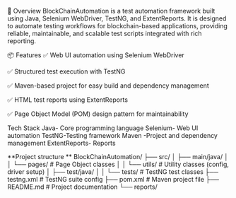 🚀 Overview
BlockChainAutomation is a test automation framework built using Java, Selenium WebDriver, TestNG, and ExtentReports. It is designed to automate testing workflows for blockchain-based applications, providing reliable, maintainable, and scalable test scripts integrated with rich reporting.

📦 Features
✅ Web UI automation using Selenium WebDriver

✅ Structured test execution with TestNG

✅ Maven-based project for easy build and dependency management

✅ HTML test reports using ExtentReports

✅ Page Object Model (POM) design pattern for maintainability

Tech Stack
Java-	Core programming language
Selenium-	Web UI automation
TestNG-Testing framework
Maven	-Project and dependency management
ExtentReports- Reports

**Project structure **
BlockChainAutomation/
├── src/
│   ├── main/java/
│   │   └── pages/            # Page Object classes
│   │   └── utils/            # Utility classes (config, driver setup)
│   ├── test/java/
│   │   └── tests/            # TestNG test classes
├── testng.xml                # TestNG suite config
├── pom.xml                   # Maven project file
├── README.md                 # Project documentation
└── reports/  
